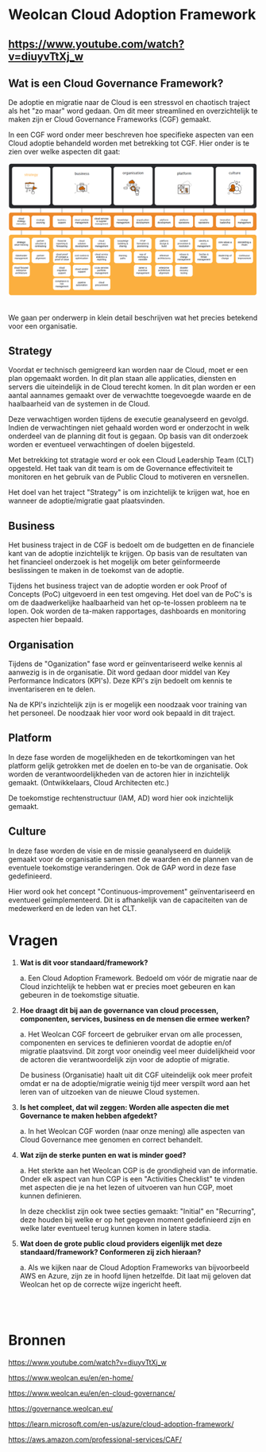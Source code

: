 # Weolcan Cloud Adoption Framework
## https://www.youtube.com/watch?v=diuyvTtXj_w

## Wat is een Cloud Governance Framework?

De adoptie en migratie naar de Cloud is een stressvol en chaotisch traject als het "zo maar" word gedaan. Om dit meer streamlined en overzichtelijk te maken zijn er Cloud Governance Frameworks (CGF) gemaakt.

In een CGF word onder meer beschreven hoe specifieke aspecten van een Cloud adoptie behandeld worden met betrekking tot CGF. Hier onder is te zien over welke aspecten dit gaat:

<img src="./images/weolcan.png" alt="https://governance.weolcan.eu/"/>
<br></br>

We gaan per onderwerp in klein detail beschrijven wat het precies betekend voor een organisatie.

## Strategy
Voordat er technisch gemigreerd kan worden naar de Cloud, moet er een plan opgemaakt worden. In dit plan staan alle applicaties, diensten en servers die uiteindelijk in de Cloud terecht komen. In dit plan worden er een aantal aannames gemaakt over de verwachtte toegevoegde waarde en de haalbaarheid van de systemen in de Cloud.

Deze verwachtigen worden tijdens de executie geanalyseerd en gevolgd. Indien de verwachtingen niet gehaald worden word er onderzocht in welk onderdeel van de planning dit fout is gegaan. Op basis van dit onderzoek worden er eventueel verwachtingen of doelen bijgesteld.

Met betrekking tot stratagie word er ook een Cloud Leadership Team (CLT) opgesteld. Het taak van dit team is om de Governance effectiviteit te monitoren en het gebruik van de Public Cloud to motiveren en versnellen.

Het doel van het traject "Strategy" is om inzichtelijk te krijgen wat, hoe en wanneer de adoptie/migratie gaat plaatsvinden. 

## Business
Het business traject in de CGF is bedoelt om de budgetten en de financiele kant van de adoptie inzichtelijk te krijgen. Op basis van de resultaten van het financieel onderzoek is het mogelijk om beter geïnformeerde beslissingen te maken in de toekomst van de adoptie.

Tijdens het business traject van de adoptie worden er ook Proof of Concepts (PoC) uitgevoerd in een test omgeving. Het doel van de PoC's is om de daadwerkelijke haalbaarheid van het op-te-lossen probleem na te lopen. Ook worden de ta-maken rapportages, dashboards en monitoring aspecten hier bepaald.

## Organisation
Tijdens de "Oganization" fase word er geïnventariseerd welke kennis al aanwezig is in de organisatie. Dit word gedaan door middel van Key Performance Indicators (KPI's). Deze KPI's zijn bedoelt om kennis te inventariseren en te delen. 

Na de KPI's inzichtelijk zijn is er mogelijk een noodzaak voor training van het personeel. De noodzaak hier voor word ook bepaald in dit traject. 


## Platform
In deze fase worden de mogelijkheden en de tekortkomingen van het platform gelijk getrokken met de doelen en to-be van de organisatie. Ook worden de verantwoordelijkheden van de actoren hier in inzichtelijk gemaakt. (Ontwikkelaars, Cloud Architecten etc.) 

De toekomstige rechtenstructuur (IAM, AD) word hier ook inzichtelijk gemaakt.

## Culture
In deze fase worden de visie en de missie geanalyseerd en duidelijk gemaakt voor de organisatie samen met de waarden en de plannen van de eventuele toekomstige veranderingen. Ook de GAP word in deze fase gedefinieerd. 

Hier word ook het concept "Continuous-improvement" geïnventariseerd en eventueel geïmplementeerd. Dit is afhankelijk van de capaciteiten van de medewerkerd en de leden van het CLT.


# Vragen

1. **Wat is dit voor standaard/framework?**

    a. Een Cloud Adoption Framework. Bedoeld om vóór de migratie naar de Cloud inzichtelijk te hebben wat er precies moet gebeuren en kan gebeuren in de toekomstige situatie. 

2. **Hoe draagt dit bij aan de governance van cloud processen, componenten, services, business en de mensen die ermee werken?**

    a. Het Weolcan CGF forceert de gebruiker ervan om alle processen, componenten en services te definieren voordat de adoptie en/of migratie plaatsvind. Dit zorgt voor oneindig veel meer duidelijkheid voor de actoren die verantwoordelijk zijn voor de adoptie of migratie.

    De business (Organisatie) haalt uit dit CGF uiteindelijk ook meer profeit omdat er na de adoptie/migratie weinig tijd meer verspilt word aan het leren van of uitzoeken van de nieuwe Cloud systemen.

3. **Is het compleet, dat wil zeggen: Worden alle aspecten die met Governance te maken hebben afgedekt?**

    a. In het Weolcan CGF worden (naar onze mening) alle aspecten van Cloud Governance mee genomen en correct behandelt. 

4. **Wat zijn de sterke punten en wat is minder goed?**

    a. Het sterkte aan het Weolcan CGP is de grondigheid van de informatie. Onder elk aspect van hun CGP is een "Activities Checklist" te vinden met aspecten die je na het lezen of uitvoeren van hun CGP, moet kunnen definieren. 

    In deze checklist zijn ook twee secties gemaakt: "Initial" en "Recurring", deze houden bij welke er op het gegeven moment gedefinieerd zijn en welke later eventueel terug kunnen komen in latere stadia.

5. **Wat doen de grote public cloud providers eigenlijk met deze standaard/framework? Conformeren zij zich hieraan?**

    a. Als we kijken naar de Cloud Adoption Frameworks van bijvoorbeeld AWS en Azure, zijn ze in hoofd lijnen hetzelfde. Dit laat mij geloven dat Weolcan het op de correcte wijze ingericht heeft.















<br></br>

# Bronnen
https://www.youtube.com/watch?v=diuyvTtXj_w

https://www.weolcan.eu/en/en-home/

https://www.weolcan.eu/en/en-cloud-governance/

https://governance.weolcan.eu/

https://learn.microsoft.com/en-us/azure/cloud-adoption-framework/

https://aws.amazon.com/professional-services/CAF/

